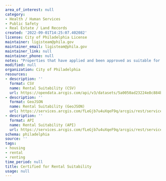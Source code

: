 ```yaml
---
area_of_interest: null
category:
- Health / Human Services
- Public Safety
- Real Estate / Land Records
created: '2022-09-01T14:25:07.402082'
license: City of Philadelphia License
maintainer: ligisteam@phila.gov
maintainer_email: ligisteam@phila.gov
maintainer_link: null
maintainer_phone: null
notes: "Properties that have applied and been approved as suitable for renting. "
modified: null
organization: City of Philadelphia
resources:
- description: ''
  format: CSV
  name: Rental Suitability (CSV)
  url: https://opendata.arcgis.com/api/v3/datasets/5a0050ad23224e8c884b6d1ac9db6607_0/downloads/data?format=csv&spatialRefId=4326&where=1%3D1
- description: ''
  format: GeoJSON
  name: Rental Suitability (GeoJSON)
  url: https://services.arcgis.com/fLeGjb7u4uXqeF9q/arcgis/rest/services/CERT_RENTAL_SUTBLTY/FeatureServer/0/query?outFields=*&where=1%3D1
- description: ''
  format: API
  name: Rental Suitability (API)
  url: https://services.arcgis.com/fLeGjb7u4uXqeF9q/arcgis/rest/services/CERT_RENTAL_SUTBLTY/FeatureServer/0/query?outFields=*&where=1%3D1
schema: philadelphia
source: ''
tags:
- housing
- rental
- renting
time_period: null
title: Certified for Rental Suitability
usage: null
---
```

